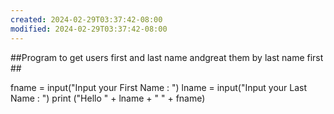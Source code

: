 ```yaml
---
created: 2024-02-29T03:37:42-08:00
modified: 2024-02-29T03:37:42-08:00
---
```


##Program to get users first and last name andgreat them by last name first ##

fname = input("Input your First Name : ")
lname = input("Input your Last Name : ")
print ("Hello  " + lname + " " + fname)				 
	
##

